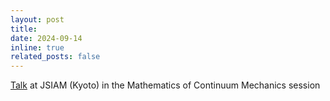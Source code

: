 ```yaml
---
layout: post
title: 
date: 2024-09-14
inline: true
related_posts: false
---
```


[Talk](https://conference.wdc-jp.com/jsiam/2024/program/program_flash.html#MjA36Kyb576p5a6k) at JSIAM (Kyoto) in the Mathematics of Continuum Mechanics session